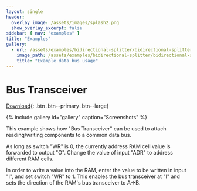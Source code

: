 ```yaml
---
layout: single
header:
  overlay_image: /assets/images/splash2.png
  show_overlay_excerpt: false
sidebar: { nav: "examples" }
title: "Examples"
gallery:
  - url: /assets/examples/bidirectional-splitter/bidirectional-splitter.png
    image_path: /assets/examples/bidirectional-splitter/bidirectional-splitter.png
    title: "Example data bus usage"
---
```


# Bus Transceiver

[Download](https://github.com/flandreas/antares/releases/download/v0.7.0/Bidirectional.Splitter.zip){: .btn .btn--primary .btn--large}

{% include gallery id="gallery" caption="Screenshots" %}

This example shows how "Bus Transceiver" can be used to attach reading/writing components to a common
data bus.

As long as switch "WR" is 0, the currently address RAM cell value is forwarded to output "O".
Change the value of input "ADR" to address different RAM cells.

In order to write a value into the RAM, enter the value to be written in input "I", and
set switch "WR" to 1. This enables the bus transceiver at "I" and sets the direction
of the RAM's bus transceiver to A->B.
